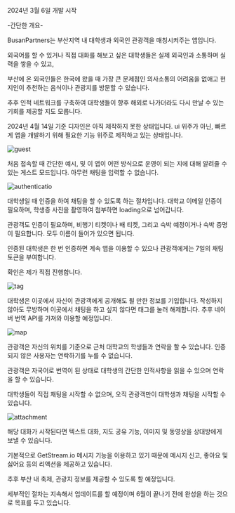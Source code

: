2024년 3월 6일 개발 시작

-간단한 개요-

BusanPartners는 부산지역 내 대학생과 외국인 관광객을 매칭시켜주는 앱입니다.


외국어를 할 수 있거나 직접 대화를 해보고 싶은 대학생들은 실제 외국인과 소통하며 실력을 쌓을 수 있고, 


부산에 온 외국인들은 한국에 왔을 때 가장 큰 문제점인 의사소통의 어려움을 없애고 현지인이 추천하는 음식이나 관광지를 방문할 수 있습니다.


추후 인적 네트워크를 구축하여 대학생들이 향후 해외로 나가더라도 다시 만날 수 있는 기회를 제공할 지도 모릅니다.





2024년 4월 14일 기준
디자인은 아직 제작하지 못한 상태입니다. ui 위주가 아닌, 빠르게 앱을 개발하기 위해 필요한 기능 위주로 제작하고 있는 상태입니다.

![guest](https://github.com/KWON-minseok5247/BusanPartners/assets/63951789/3ebada64-7eba-44ab-b2e1-52698e56a62d)

처음 접속할 때 간단한 예시, 및 이 앱이 어떤 방식으로 운영이 되는 지에 대해 알려줄 수 있는 게스트 모드입니다. 아무런 채팅을 입력할 수 없습니다.






![authenticatio ](https://github.com/KWON-minseok5247/BusanPartners/assets/63951789/bf46fd80-d468-48b7-b134-8fa72f6582f6)

대학생일 때 인증을 하여 채팅을 할 수 있도록 하는 절차입니다. 대학교 이메일 인증이 필요하며, 학생증 사진을 촬영하여 첨부하면 loading으로 넘어갑니다.

관광객도 인증이 필요하며, 비행기 티켓이나 배 티켓, 그리고 숙박 예정이거나 숙박 증명이 필요합니다. 모두 이름이 들어가 있으면 됩니다. 

인증된 대학생은 한 번 인증하면 계속 앱을 이용할 수 있으나 관광객에게는 7일의 채팅 토큰을 부여합니다. 

확인은 제가 직접 진행합니다. 






![tag](https://github.com/KWON-minseok5247/BusanPartners/assets/63951789/571fbbe2-252a-4ead-90b8-4e1b3e27dd6a)

대학생은 이곳에서 자신이 관광객에게 공개해도 될 만한 정보를 기입합니다. 작성하지 않아도 무방하며 이곳에서 채팅을 하고 싶지 않다면 태그를 눌러 해제합니다.
추후 네이버 번역 API를 가져와 이용할 예정입니다.







![map](https://github.com/KWON-minseok5247/BusanPartners/assets/63951789/93493c5c-4a0a-428b-a569-b68d95515267)

관광객은 자신의 위치를 기준으로 근처 대학교의 학생들과 연락을 할 수 있습니다. 인증되지 않은 사용자는 연락하기를 누를 수 없습니다.

관광객은 자국어로 번역이 된 상태로 대학생의 간단한 인적사항을 읽을 수 있으며 연락을 할 수 있습니다.

대학생들이 직접 채팅을 시작할 수 없으며, 오직 관광객만이 대학생과 채팅을 시작할 수 있습니다.






![attachment](https://github.com/KWON-minseok5247/BusanPartners/assets/63951789/19ee4229-7f86-4795-8ec0-83022c306a39)

해당 대화가 시작된다면 텍스트 대화, 지도 공유 기능, 이미지 및 동영상을 상대방에게 보낼 수 있습니다. 

기본적으로 GetStream.io 메시지 기능을 이용하고 있기 때문에 메시지 신고, 좋아요 및 싫어요 등의 리액션을 제공하고 있습니다.



추후 부산 내 축제, 관광지 정보를 제공할 수 있도록 할 예정입니다.

세부적인 절차는 지속해서 업데이트를 할 예정이며 6월이 끝나기 전에 완성을 하는 것으로 목표를 두고 있습니다.
